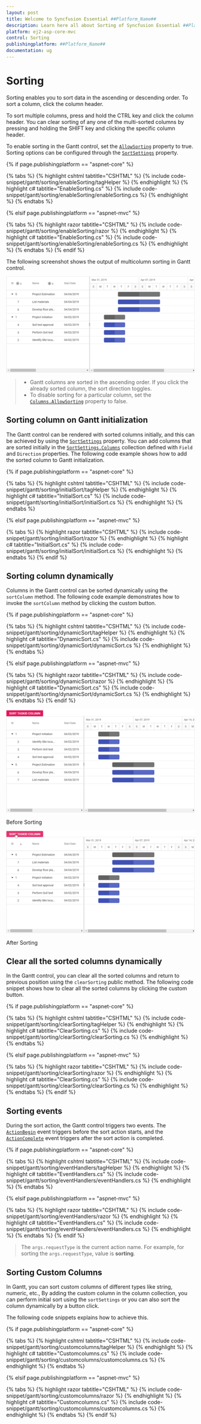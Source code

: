 ```yaml
---
layout: post
title: Welcome to Syncfusion Essential ##Platform_Name##
description: Learn here all about Sorting of Syncfusion Essential ##Platform_Name## widgets based on HTML5 and jQuery.
platform: ej2-asp-core-mvc
control: Sorting
publishingplatform: ##Platform_Name##
documentation: ug
---
```



# Sorting

Sorting enables you to sort data in the ascending or descending order. To sort a column, click the column header.

To sort multiple columns, press and hold the CTRL key and click the column header. You can clear sorting of any one of the multi-sorted columns by pressing and holding the SHIFT key and clicking the specific column header.

To enable sorting in the Gantt control, set the [`AllowSorting`](https://help.syncfusion.com/cr/aspnetcore-js2/Syncfusion.EJ2.Gantt.Gantt.html#Syncfusion_EJ2_Gantt_Gantt_AllowSorting) property to true. Sorting options can be configured through the [`SortSettings`](https://help.syncfusion.com/cr/aspnetcore-js2/Syncfusion.EJ2.Gantt.Gantt.html#Syncfusion_EJ2_Gantt_Gantt_SortSettings) property.

{% if page.publishingplatform == "aspnet-core" %}

{% tabs %}
{% highlight cshtml tabtitle="CSHTML" %}
{% include code-snippet/gantt/sorting/enableSorting/tagHelper %}
{% endhighlight %}
{% highlight c# tabtitle="EnableSorting.cs" %}
{% include code-snippet/gantt/sorting/enableSorting/enableSorting.cs %}
{% endhighlight %}
{% endtabs %}

{% elsif page.publishingplatform == "aspnet-mvc" %}

{% tabs %}
{% highlight razor tabtitle="CSHTML" %}
{% include code-snippet/gantt/sorting/enableSorting/razor %}
{% endhighlight %}
{% highlight c# tabtitle="EnableSorting.cs" %}
{% include code-snippet/gantt/sorting/enableSorting/enableSorting.cs %}
{% endhighlight %}
{% endtabs %}
{% endif %}



The following screenshot shows the output of multicolumn sorting in Gantt control.

![Alt text](images/multiSorting.png)

> * Gantt columns are sorted in the ascending order. If you click the already sorted column, the sort direction toggles.
> * To disable sorting for a particular column, set the [`Columns.AllowSorting`](https://help.syncfusion.com/cr/aspnetcore-js2/Syncfusion.EJ2.Gantt.GanttColumn.html#Syncfusion_EJ2_Gantt_GanttColumn_AllowSorting) property to false.

## Sorting column on Gantt initialization

The Gantt control can be rendered with sorted columns initially, and this can be achieved by using the [`SortSettings`](https://help.syncfusion.com/cr/aspnetcore-js2/Syncfusion.EJ2.Gantt.Gantt.html#Syncfusion_EJ2_Gantt_Gantt_SortSettings) property. You can add columns that are sorted initially in the [`SortSettings.Columns`](https://help.syncfusion.com/cr/aspnetcore-js2/Syncfusion.EJ2.Gantt.GanttSortSettings.html#Syncfusion_EJ2_Gantt_GanttSortSettings_Columns) collection defined with `Field` and `Direction` properties. The following code example shows how to add the sorted column to Gantt initialization.

{% if page.publishingplatform == "aspnet-core" %}

{% tabs %}
{% highlight cshtml tabtitle="CSHTML" %}
{% include code-snippet/gantt/sorting/initialSort/tagHelper %}
{% endhighlight %}
{% highlight c# tabtitle="InitialSort.cs" %}
{% include code-snippet/gantt/sorting/initialSort/initialSort.cs %}
{% endhighlight %}
{% endtabs %}

{% elsif page.publishingplatform == "aspnet-mvc" %}

{% tabs %}
{% highlight razor tabtitle="CSHTML" %}
{% include code-snippet/gantt/sorting/initialSort/razor %}
{% endhighlight %}
{% highlight c# tabtitle="InitialSort.cs" %}
{% include code-snippet/gantt/sorting/initialSort/initialSort.cs %}
{% endhighlight %}
{% endtabs %}
{% endif %}



## Sorting column dynamically

Columns in the Gantt control can be sorted dynamically using the `sortColumn` method. The following code example demonstrates how to invoke the `sortColumn` method by clicking the custom button.

{% if page.publishingplatform == "aspnet-core" %}

{% tabs %}
{% highlight cshtml tabtitle="CSHTML" %}
{% include code-snippet/gantt/sorting/dynamicSort/tagHelper %}
{% endhighlight %}
{% highlight c# tabtitle="DynamicSort.cs" %}
{% include code-snippet/gantt/sorting/dynamicSort/dynamicSort.cs %}
{% endhighlight %}
{% endtabs %}

{% elsif page.publishingplatform == "aspnet-mvc" %}

{% tabs %}
{% highlight razor tabtitle="CSHTML" %}
{% include code-snippet/gantt/sorting/dynamicSort/razor %}
{% endhighlight %}
{% highlight c# tabtitle="DynamicSort.cs" %}
{% include code-snippet/gantt/sorting/dynamicSort/dynamicSort.cs %}
{% endhighlight %}
{% endtabs %}
{% endif %}



![Alt text](images/beforeSorting.png)

Before Sorting

![Alt text](images/afterSorting.png)

After Sorting

## Clear all the sorted columns dynamically

In the Gantt control, you can clear all the sorted columns and return to previous position using the `clearSorting` public method. The following code snippet shows how to clear all the sorted columns by clicking the custom button.

{% if page.publishingplatform == "aspnet-core" %}

{% tabs %}
{% highlight cshtml tabtitle="CSHTML" %}
{% include code-snippet/gantt/sorting/clearSorting/tagHelper %}
{% endhighlight %}
{% highlight c# tabtitle="ClearSorting.cs" %}
{% include code-snippet/gantt/sorting/clearSorting/clearSorting.cs %}
{% endhighlight %}
{% endtabs %}

{% elsif page.publishingplatform == "aspnet-mvc" %}

{% tabs %}
{% highlight razor tabtitle="CSHTML" %}
{% include code-snippet/gantt/sorting/clearSorting/razor %}
{% endhighlight %}
{% highlight c# tabtitle="ClearSorting.cs" %}
{% include code-snippet/gantt/sorting/clearSorting/clearSorting.cs %}
{% endhighlight %}
{% endtabs %}
{% endif %}



## Sorting events

During the sort action, the Gantt control triggers two events. The [`ActionBegin`](https://help.syncfusion.com/cr/aspnetcore-js2/Syncfusion.EJ2.Gantt.Gantt.html#Syncfusion_EJ2_Gantt_Gantt_ActionBegin) event triggers before the sort action starts, and the [`ActionComplete`](https://help.syncfusion.com/cr/aspnetcore-js2/Syncfusion.EJ2.Gantt.Gantt.html#Syncfusion_EJ2_Gantt_Gantt_ActionComplete) event triggers after the sort action is completed.

{% if page.publishingplatform == "aspnet-core" %}

{% tabs %}
{% highlight cshtml tabtitle="CSHTML" %}
{% include code-snippet/gantt/sorting/eventHandlers/tagHelper %}
{% endhighlight %}
{% highlight c# tabtitle="EventHandlers.cs" %}
{% include code-snippet/gantt/sorting/eventHandlers/eventHandlers.cs %}
{% endhighlight %}
{% endtabs %}

{% elsif page.publishingplatform == "aspnet-mvc" %}

{% tabs %}
{% highlight razor tabtitle="CSHTML" %}
{% include code-snippet/gantt/sorting/eventHandlers/razor %}
{% endhighlight %}
{% highlight c# tabtitle="EventHandlers.cs" %}
{% include code-snippet/gantt/sorting/eventHandlers/eventHandlers.cs %}
{% endhighlight %}
{% endtabs %}
{% endif %}



> The `args.requestType` is the current action name. For example, for sorting the `args.requestType`, value is **sorting**.

## Sorting Custom Columns

In Gantt, you can sort custom columns of different types like string, numeric, etc., By adding the custom column in the column collection, you can perform initial sort using the `sortSettings` or you can also sort the column dynamically by a button click.

The following code snippets explains how to achieve this.

{% if page.publishingplatform == "aspnet-core" %}

{% tabs %}
{% highlight cshtml tabtitle="CSHTML" %}
{% include code-snippet/gantt/sorting/customcolumns/tagHelper %}
{% endhighlight %}
{% highlight c# tabtitle="Customcolumns.cs" %}
{% include code-snippet/gantt/sorting/customcolumns/customcolumns.cs %}
{% endhighlight %}
{% endtabs %}

{% elsif page.publishingplatform == "aspnet-mvc" %}

{% tabs %}
{% highlight razor tabtitle="CSHTML" %}
{% include code-snippet/gantt/sorting/customcolumns/razor %}
{% endhighlight %}
{% highlight c# tabtitle="Customcolumns.cs" %}
{% include code-snippet/gantt/sorting/customcolumns/customcolumns.cs %}
{% endhighlight %}
{% endtabs %}
{% endif %}

